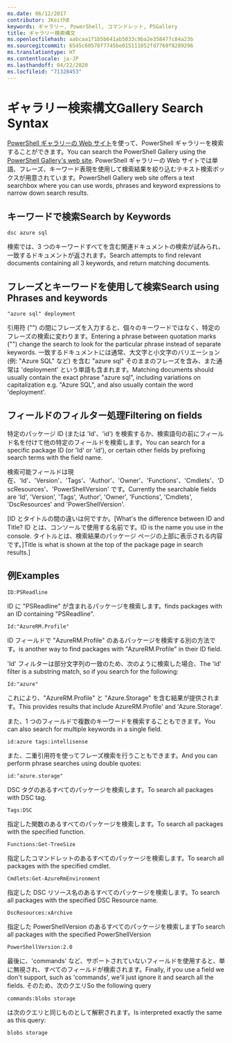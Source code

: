 ```yaml
---
ms.date: 06/12/2017
contributor: JKeithB
keywords: ギャラリー, PowerShell, コマンドレット, PSGallery
title: ギャラリー検索構文
ms.openlocfilehash: aabcaa1f1b5b641ab5033c9ba2e358477c84a23b
ms.sourcegitcommit: 6545c60578f7745be015111052fd7769f8289296
ms.translationtype: HT
ms.contentlocale: ja-JP
ms.lasthandoff: 04/22/2020
ms.locfileid: "71328453"
---
```

# <a name="gallery-search-syntax"></a><span data-ttu-id="99eb9-103">ギャラリー検索構文</span><span class="sxs-lookup"><span data-stu-id="99eb9-103">Gallery Search Syntax</span></span>

<span data-ttu-id="99eb9-104">[PowerShell ギャラリーの Web サイト](https://www.powershellgallery.com/)を使って、PowerShell ギャラリーを検索することができます。</span><span class="sxs-lookup"><span data-stu-id="99eb9-104">You can search the PowerShell Gallery using the [PowerShell Gallery's web site](https://www.powershellgallery.com/).</span></span>
<span data-ttu-id="99eb9-105">PowerShell ギャラリーの Web サイトでは単語、フレーズ、キーワード表現を使用して検索結果を絞り込むテキスト検索ボックスが用意されています。</span><span class="sxs-lookup"><span data-stu-id="99eb9-105">PowerShell Gallery web site offers a text searchbox where you can use words, phrases and keyword expressions to narrow down search results.</span></span>

## <a name="search-by-keywords"></a><span data-ttu-id="99eb9-106">キーワードで検索</span><span class="sxs-lookup"><span data-stu-id="99eb9-106">Search by Keywords</span></span>

    dsc azure sql

<span data-ttu-id="99eb9-107">検索では、3 つのキーワードすべてを含む関連ドキュメントの検索が試みられ、一致するドキュメントが返されます。</span><span class="sxs-lookup"><span data-stu-id="99eb9-107">Search attempts to find relevant documents containing all 3 keywords, and return matching documents.</span></span>

## <a name="search-using-phrases-and-keywords"></a><span data-ttu-id="99eb9-108">フレーズとキーワードを使用して検索</span><span class="sxs-lookup"><span data-stu-id="99eb9-108">Search using Phrases and keywords</span></span>

    "azure sql" deployment

<span data-ttu-id="99eb9-109">引用符 ("") の間にフレーズを入力すると、個々のキーワードではなく、特定のフレーズの検索に変わります。</span><span class="sxs-lookup"><span data-stu-id="99eb9-109">Entering a phrase between quotation marks ("") change the search to look for the particular phrase instead of separate keywords.</span></span>
<span data-ttu-id="99eb9-110">一致するドキュメントには通常、大文字と小文字のバリエーション (例: "Azure SQL" など) を含む "azure sql" そのままのフレーズを含み、また通常は 'deployment' という単語も含まれます。</span><span class="sxs-lookup"><span data-stu-id="99eb9-110">Matching documents should usually contain the exact phrase "azure sql", including variations on capitalization e.g. "Azure SQL", and also usually contain the word 'deployment'.</span></span>

## <a name="filtering-on-fields"></a><span data-ttu-id="99eb9-111">フィールドのフィルター処理</span><span class="sxs-lookup"><span data-stu-id="99eb9-111">Filtering on fields</span></span>

<span data-ttu-id="99eb9-112">特定のパッケージ ID (または 'Id'、'id') を検索するか、検索語句の前にフィールド名を付けて他の特定のフィールドを検索します。</span><span class="sxs-lookup"><span data-stu-id="99eb9-112">You can search for a specific package ID (or 'Id' or 'id'), or certain other fields by prefixing search terms with the field name.</span></span>

<span data-ttu-id="99eb9-113">検索可能フィールドは現在、'Id'、'Version'、'Tags'、'Author'、'Owner'、'Functions'、'Cmdlets'、'DscResources'、'PowerShellVersion' です。</span><span class="sxs-lookup"><span data-stu-id="99eb9-113">Currently the searchable fields are 'Id', 'Version', 'Tags', 'Author', 'Owner', 'Functions', 'Cmdlets', 'DscResources' and 'PowerShellVersion'.</span></span>

<span data-ttu-id="99eb9-114">[ID とタイトルの間の違いは何ですか。</span><span class="sxs-lookup"><span data-stu-id="99eb9-114">[What's the difference between ID and Title?</span></span> <span data-ttu-id="99eb9-115">ID とは、コンソールで使用する名前です。</span><span class="sxs-lookup"><span data-stu-id="99eb9-115">ID is the name you use in the console.</span></span> <span data-ttu-id="99eb9-116">タイトルとは、検索結果のパッケージ ページの上部に表示される内容です。]</span><span class="sxs-lookup"><span data-stu-id="99eb9-116">Title is what is shown at the top of the package page in search results.]</span></span>

## <a name="examples"></a><span data-ttu-id="99eb9-117">例</span><span class="sxs-lookup"><span data-stu-id="99eb9-117">Examples</span></span>

    ID:PSReadline
    
<span data-ttu-id="99eb9-118">ID に "PSReadline" が含まれるパッケージを検索します。</span><span class="sxs-lookup"><span data-stu-id="99eb9-118">finds packages with an ID containing "PSReadline".</span></span>

    Id:"AzureRM.Profile"

<span data-ttu-id="99eb9-119">ID フィールドで "AzureRM.Profile" のあるパッケージを検索する別の方法です。</span><span class="sxs-lookup"><span data-stu-id="99eb9-119">is another way to find packages with "AzureRM.Profile" in their ID field.</span></span>

<span data-ttu-id="99eb9-120">'Id' フィルターは部分文字列の一致のため、次のように検索した場合、</span><span class="sxs-lookup"><span data-stu-id="99eb9-120">The 'Id' filter is a substring match, so if you search for the following:</span></span>

    Id:"azure"

<span data-ttu-id="99eb9-121">これにより、"AzureRM.Profile" と "Azure.Storage" を含む結果が提供されます。</span><span class="sxs-lookup"><span data-stu-id="99eb9-121">This provides results that include AzureRM.Profile' and 'Azure.Storage'.</span></span>

<span data-ttu-id="99eb9-122">また、1 つのフィールドで複数のキーワードを検索することもできます。</span><span class="sxs-lookup"><span data-stu-id="99eb9-122">You can also search for multiple keywords in a single field.</span></span> 

    id:azure tags:intellisense

<span data-ttu-id="99eb9-123">また、二重引用符を使ってフレーズ検索を行うこともできます。</span><span class="sxs-lookup"><span data-stu-id="99eb9-123">And you can perform phrase searches using double quotes:</span></span>

    id:"azure.storage"

<span data-ttu-id="99eb9-124">DSC タグのあるすべてのパッケージを検索します。</span><span class="sxs-lookup"><span data-stu-id="99eb9-124">To search all packages with DSC tag.</span></span>

    Tags:DSC

<span data-ttu-id="99eb9-125">指定した関数のあるすべてのパッケージを検索します。</span><span class="sxs-lookup"><span data-stu-id="99eb9-125">To search all packages with the specified function.</span></span>

    Functions:Get-TreeSize

<span data-ttu-id="99eb9-126">指定したコマンドレットのあるすべてのパッケージを検索します。</span><span class="sxs-lookup"><span data-stu-id="99eb9-126">To search all packages with the specified cmdlet.</span></span>

    Cmdlets:Get-AzureRmEnvironment

<span data-ttu-id="99eb9-127">指定した DSC リソース名のあるすべてのパッケージを検索します。</span><span class="sxs-lookup"><span data-stu-id="99eb9-127">To search all packages with the specified DSC Resource name.</span></span>

    DscResources:xArchive

<span data-ttu-id="99eb9-128">指定した PowerShellVersion のあるすべてのパッケージを検索します</span><span class="sxs-lookup"><span data-stu-id="99eb9-128">To search all packages with the specified PowerShellVersion</span></span>

    PowerShellVersion:2.0

<span data-ttu-id="99eb9-129">最後に、'commands' など、サポートされていないフィールドを使用すると、単に無視され、すべてのフィールドが検索されます。</span><span class="sxs-lookup"><span data-stu-id="99eb9-129">Finally, if you use a field we don't support, such as 'commands', we'll just ignore it and search all the fields.</span></span> <span data-ttu-id="99eb9-130">そのため、次のクエリ</span><span class="sxs-lookup"><span data-stu-id="99eb9-130">So the following query</span></span>

    commands:blobs storage

<span data-ttu-id="99eb9-131">は次のクエリと同じものとして解釈されます。</span><span class="sxs-lookup"><span data-stu-id="99eb9-131">Is interpreted exactly the same as this query:</span></span>

    blobs storage

